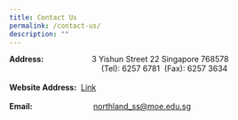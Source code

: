 ```yaml
---
title: Contact Us
permalink: /contact-us/
description: ""
---
```

<p><strong>Address:</strong>&nbsp; &nbsp; &nbsp;&nbsp;&nbsp; &nbsp;&nbsp;&nbsp; &nbsp;&nbsp;&nbsp; &nbsp;&nbsp;&nbsp; &nbsp;&nbsp;3 Yishun Street 22 Singapore 768578<br />&nbsp; &nbsp;&nbsp; &nbsp;&nbsp; &nbsp;&nbsp; &nbsp; &nbsp; &nbsp; &nbsp; &nbsp; &nbsp; &nbsp; &nbsp; &nbsp; &nbsp; &nbsp; &nbsp; &nbsp; &nbsp; &nbsp; &nbsp;(Tel): 6257 6781&nbsp; (Fax): 6257 3634&nbsp;<br /><br /><strong>Website Address:</strong>&nbsp;&nbsp;<a href="https://northlandsec.moe.edu.sg/" target="">Link</a>&nbsp;<br /><br /><strong>Email:&nbsp;</strong> &nbsp; &nbsp; &nbsp; &nbsp; &nbsp; &nbsp; &nbsp; &nbsp; &nbsp; &nbsp; &nbsp; &nbsp;&nbsp; &nbsp;<a href="mailto:northland_ss@moe.edu.sg" target="">northland_ss@moe.edu.sg</a></p>